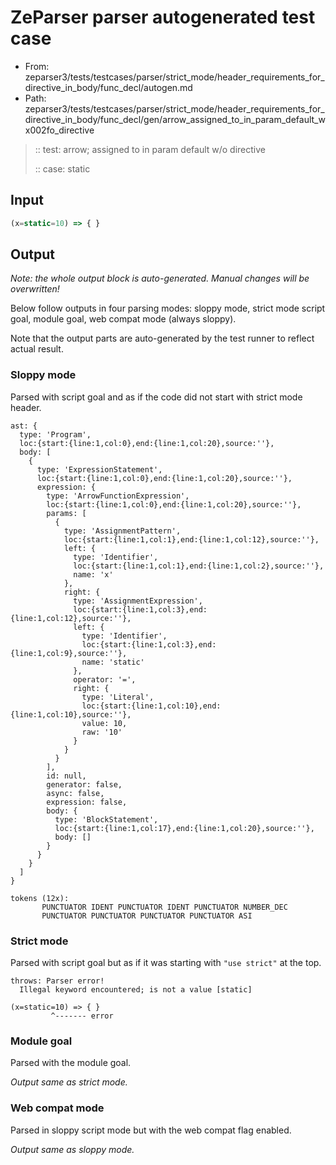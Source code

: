 # ZeParser parser autogenerated test case

- From: zeparser3/tests/testcases/parser/strict_mode/header_requirements_for_directive_in_body/func_decl/autogen.md
- Path: zeparser3/tests/testcases/parser/strict_mode/header_requirements_for_directive_in_body/func_decl/gen/arrow_assigned_to_in_param_default_wx002fo_directive

> :: test: arrow; assigned to in param default w/o directive
>
> :: case: static

## Input


`````js
(x=static=10) => { }
`````

## Output

_Note: the whole output block is auto-generated. Manual changes will be overwritten!_

Below follow outputs in four parsing modes: sloppy mode, strict mode script goal, module goal, web compat mode (always sloppy).

Note that the output parts are auto-generated by the test runner to reflect actual result.

### Sloppy mode

Parsed with script goal and as if the code did not start with strict mode header.

`````
ast: {
  type: 'Program',
  loc:{start:{line:1,col:0},end:{line:1,col:20},source:''},
  body: [
    {
      type: 'ExpressionStatement',
      loc:{start:{line:1,col:0},end:{line:1,col:20},source:''},
      expression: {
        type: 'ArrowFunctionExpression',
        loc:{start:{line:1,col:0},end:{line:1,col:20},source:''},
        params: [
          {
            type: 'AssignmentPattern',
            loc:{start:{line:1,col:1},end:{line:1,col:12},source:''},
            left: {
              type: 'Identifier',
              loc:{start:{line:1,col:1},end:{line:1,col:2},source:''},
              name: 'x'
            },
            right: {
              type: 'AssignmentExpression',
              loc:{start:{line:1,col:3},end:{line:1,col:12},source:''},
              left: {
                type: 'Identifier',
                loc:{start:{line:1,col:3},end:{line:1,col:9},source:''},
                name: 'static'
              },
              operator: '=',
              right: {
                type: 'Literal',
                loc:{start:{line:1,col:10},end:{line:1,col:10},source:''},
                value: 10,
                raw: '10'
              }
            }
          }
        ],
        id: null,
        generator: false,
        async: false,
        expression: false,
        body: {
          type: 'BlockStatement',
          loc:{start:{line:1,col:17},end:{line:1,col:20},source:''},
          body: []
        }
      }
    }
  ]
}

tokens (12x):
       PUNCTUATOR IDENT PUNCTUATOR IDENT PUNCTUATOR NUMBER_DEC
       PUNCTUATOR PUNCTUATOR PUNCTUATOR PUNCTUATOR ASI
`````

### Strict mode

Parsed with script goal but as if it was starting with `"use strict"` at the top.

`````
throws: Parser error!
  Illegal keyword encountered; is not a value [static]

(x=static=10) => { }
         ^------- error
`````


### Module goal

Parsed with the module goal.

_Output same as strict mode._

### Web compat mode

Parsed in sloppy script mode but with the web compat flag enabled.

_Output same as sloppy mode._
